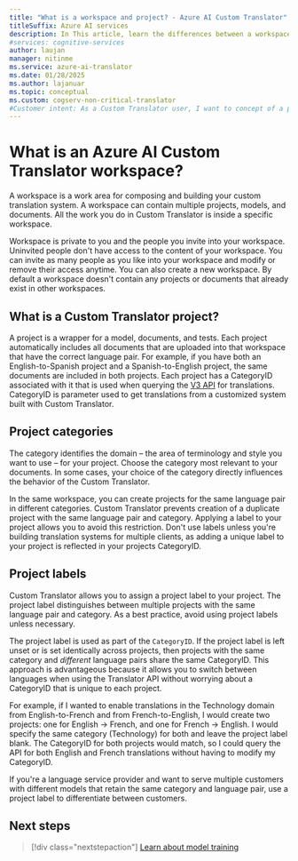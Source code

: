 ```yaml
---
title: "What is a workspace and project? - Azure AI Custom Translator"
titleSuffix: Azure AI services
description: In This article, learn the differences between a workspace and a project as well as project categories and labels for the Azure AI Custom Translator service.
#services: cognitive-services
author: laujan
manager: nitinme
ms.service: azure-ai-translator
ms.date: 01/28/2025
ms.author: lajanuar
ms.topic: conceptual
ms.custom: cogserv-non-critical-translator
#Customer intent: As a Custom Translator user, I want to concept of a project, so that I can use it efficiently.
---
```

# What is an Azure AI Custom Translator workspace?

A workspace is a work area for composing and building your custom translation system. A workspace can contain multiple projects, models, and documents. All the work you do in Custom Translator is inside a specific workspace.

Workspace is private to you and the people you invite into your workspace. Uninvited people don't have access to the content of your workspace. You can invite as many people as you like into your workspace and modify or remove their access anytime. You can also create a new workspace. By default a workspace doesn't contain any projects or documents that already exist in other workspaces.

## What is a Custom Translator project?

A project is a wrapper for a model, documents, and tests. Each project automatically includes all documents that are uploaded into that workspace that
have the correct language pair. For example, if you have both an English-to-Spanish project and a Spanish-to-English project, the same documents are
included in both projects. Each project has a CategoryID associated with it that is used when querying the [V3 API](../../text-translation/reference/v3/translate.md?tabs=curl) for translations. CategoryID is parameter used to get translations from a customized system built with Custom Translator.

## Project categories

The category identifies the domain – the area of terminology and style you want to use – for your project. Choose the category most relevant to your documents. In some cases, your choice of the category directly influences the behavior of the Custom Translator.

In the same workspace, you can create projects for the same language pair in different categories. Custom Translator prevents creation of a duplicate project with the same language pair and category. Applying a label to your project allows you to avoid this restriction. Don't use labels unless you're building translation systems for multiple clients, as adding a unique label to your project is reflected in your projects CategoryID.

## Project labels

Custom Translator allows you to assign a project label to your project. The project label distinguishes between multiple projects with the same language
pair and category. As a best practice, avoid using project labels unless necessary.

The project label is used as part of the `CategoryID`. If the project label is left unset or is set identically across projects, then projects with the same category and *different* language pairs share the same CategoryID. This approach is advantageous because it allows you to switch between languages when using the  Translator API without worrying about a CategoryID that is unique to each project.

For example, if I wanted to enable translations in the Technology domain from English-to-French and from French-to-English, I would create two
projects: one for English -\> French, and one for French -\> English. I would specify the same category (Technology) for both and leave the project label
blank. The CategoryID for both projects would match, so I could query the API for both English and French translations without having to modify my CategoryID.

If you're a language service provider and want to serve multiple customers with different models that retain the same category and language pair, use a project label to differentiate between customers.

## Next steps

> [!div class="nextstepaction"]
> [Learn about model training](model-training.md)
